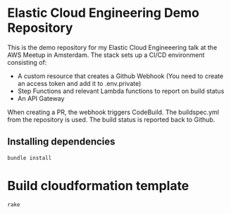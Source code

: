 # Elastic Cloud Engineering Demo Repository

This is the demo repository for my Elastic Cloud Engineeering talk at the AWS Meetup in Amsterdam.
The stack sets up a CI/CD environment consisting of:

- A custom resource that creates a Github Webhook (You need to create an access token and add it to .env.private)
- Step Functions and relevant Lambda functions to report on build status
- An API Gateway

When creating a PR, the webhook triggers CodeBuild. The buildspec.yml from the repository is used. The build
status is reported back to Github.

## Installing dependencies

`bundle install`

# Build cloudformation template

`rake`


